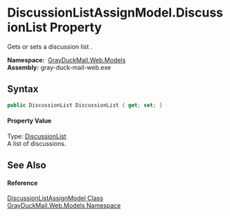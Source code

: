 DiscussionListAssignModel.DiscussionList Property
=================================================
Gets or sets a discussion list .

  **Namespace:**  [GrayDuckMail.Web.Models][1]  
  **Assembly:** gray-duck-mail-web.exe

Syntax
------

```csharp
public DiscussionList DiscussionList { get; set; }
```

#### Property Value
Type: [DiscussionList][2]  
 A list of discussions. 

See Also
--------

#### Reference
[DiscussionListAssignModel Class][3]  
[GrayDuckMail.Web.Models Namespace][1]  

[1]: ../README.md
[2]: ../../GrayDuckMail.Common.Database/DiscussionList/README.md
[3]: README.md